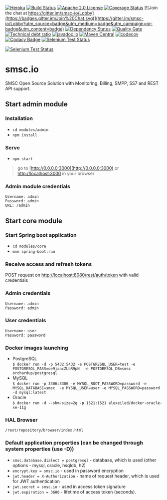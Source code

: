 [![Heroku](http://heroku-badge.herokuapp.com/?app=smsc&style=flat&svg=1)](http://staging.smsc.io)
[![Build Status](https://travis-ci.org/bulktrade/SMSC.svg?branch=master)](https://travis-ci.org/bulktrade/SMSC)
[![Apache 2.0 License](https://img.shields.io/badge/license-Apache%202.0-brightgreen.svg)](https://opensource.org/licenses/Apache-2.0)
[![Coverage Status](https://coveralls.io/repos/github/bulktrade/SMSC/badge.svg?branch=master)](https://coveralls.io/github/bulktrade/SMSC?branch=master)
[![Join the chat at https://gitter.im/smsc-io/Lobby](https://badges.gitter.im/Join%20Chat.svg)](https://gitter.im/smsc-io/Lobby?utm_source=badge&utm_medium=badge&utm_campaign=pr-badge&utm_content=badge)
[![Dependency Status](https://www.versioneye.com/user/projects/589e36496a7781003b24309b/badge.svg?style=flat-square)](https://www.versioneye.com/user/projects/589e36496a7781003b24309b)
[![Quality Gate](https://sonarqube.com/api/badges/gate?key=io.smsc:smsc)](https://sonarqube.com/dashboard/index/io.smsc:smsc) 
[![Technical debt ratio](https://sonarqube.com/api/badges/measure?key=io.smsc:smsc&metric=sqale_debt_ratio)](https://sonarqube.com/dashboard/index/io.smsc:smsc)
[![javadoc.io](https://javadoc-emblem.rhcloud.com/doc/io.smsc/smsc/badge.svg)](http://www.javadoc.io/doc/io.smsc/smsc)
[![Maven Central](https://maven-badges.herokuapp.com/maven-central/io.smsc/smsc/badge.svg?style=flat-square)](https://maven-badges.herokuapp.com/maven-central/io.smsc/smsc/)
[![codecov](https://codecov.io/gh/bulktrade/SMSC/branch/master/graph/badge.svg)](https://codecov.io/gh/bulktrade/SMSC) 
[![Codacy Badge](https://api.codacy.com/project/badge/Grade/9379d50271ab4ef38c26f5fe8fbcbe0b)](https://www.codacy.com/app/SMSC/SMSC?utm_source=github.com&amp;utm_medium=referral&amp;utm_content=bulktrade/SMSC&amp;utm_campaign=Badge_Grade)
[![Selenium Test Status](https://saucelabs.com/buildstatus/smsc)](https://saucelabs.com/beta/builds/1e2ccc4a03864f668fb413c1934255e7)

[![Selenium Test Status](https://saucelabs.com/browser-matrix/smsc.svg)](https://saucelabs.com/u/smsc)


# smsc.io
SMSC Open Source Solution with Monitoring, Billing, SMPP, SS7 and REST API support.

## Start admin module

### Installation
* `cd modules/admin`
* `npm install`

### Serve
* `npm start` 

> go to [http://0.0.0.0:3000](http://0.0.0.0:3000) or [http://localhost:3000](http://localhost:3000) in your browser

### Admin module credentials
	
	Username: admin
	Password: admin
	URL: /admin
	
## Start core module

### Start Spring boot application
* `cd modules/core`
* `mvn spring-boot:run`

### Receive access and refresh tokens
 POST request on [http://localhost:8080/rest/auth/token](http://localhost:8080/rest/auth/token) with valid credentials
 
### Admin credentials
 
	Username: admin
	Password: admin
	
### User credentials

	Username: user
	Password: password
	
### Docker images launching

* PostgreSQL   
`$ docker run -d -p 5432:5432 -e POSTGRESQL_USER=test -e POSTGRESQL_PASS=oe9jaacZLbR9pN 
-e POSTGRESQL_DB=smsc orchardup/postgresql` 
* MySQL   
`$ docker run -p 3306:3306 -e MYSQL_ROOT_PASSWORD=password -e MYSQL_DATABASE=smsc 
-e MYSQL_USER=user -e MYSQL_PASSWORD=password -d mysql:latest` 
* Oracle  
`$ docker run -d --shm-size=2g -p 1521:1521 alexeiled/docker-oracle-xe-11g` 

### HAL Browser

    /rest/repository/browser/index.html

### Default application properties (can be changed through system properties (use -D))
* `smsc.database.dialect = postgresql` - database, which is used (other options - mysql, oracle, hsqldb, h2)
* `encrypt.key = smsc.io` - used in password encryption
* `jwt.header = X-Authorization` - name of request header, which is used for JWT authentication
* `jwt.secret = smsc.io` - used in access token signature
* `jwt.expiration = 3600` - lifetime of access token (seconds).
